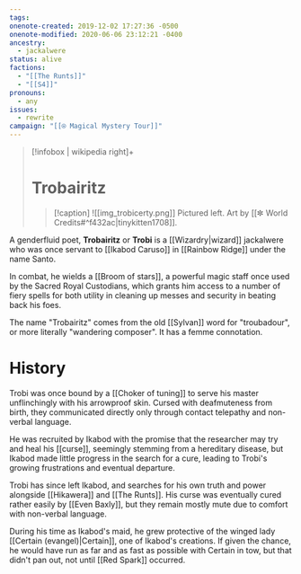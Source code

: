 ```yaml
---
tags: 
onenote-created: 2019-12-02 17:27:36 -0500
onenote-modified: 2020-06-06 23:12:21 -0400
ancestry:
  - jackalwere
status: alive
factions:
  - "[[The Runts]]"
  - "[[S4]]"
pronouns:
  - any
issues:
  - rewrite
campaign: "[[⍟ Magical Mystery Tour]]"
---
```

>[!infobox | wikipedia right]+
># Trobairitz
>>[!caption] 
>>![[img_trobicerty.png]]
>>Pictured left.
>>Art by [[✼ World Credits#^f432ac|tinykitten1708]].

A genderfluid poet, **Trobairitz** or **Trobi** is a [[Wizardry|wizard]] jackalwere who was once servant to [[Ikabod Caruso]] in [[Rainbow Ridge]] under the name Santo. 


In combat, he wields a [[Broom of stars]], a powerful magic staff once used by the Sacred Royal Custodians, which grants him access to a number of fiery spells for both utility in cleaning up messes and security in beating back his foes.

The name "Trobairitz" comes from the old [[Sylvan]] word for "troubadour", or more literally "wandering composer". It has a femme connotation.

# History

Trobi was once bound by a [[Choker of tuning]] to serve his master unflinchingly with his arrowproof skin. Cursed with deafmuteness from birth, they communicated directly only through contact telepathy and non-verbal language.

He was recruited by Ikabod with the promise that the researcher may try and heal his [[curse]], seemingly stemming from a hereditary disease, but Ikabod made little progress in the search for a cure, leading to Trobi's growing frustrations and eventual departure.

Trobi has since left Ikabod, and searches for his own truth and power alongside [[Hikawera]] and [[The Runts]]. His curse was eventually cured rather easily by [[Even Baxly]], but they remain mostly mute due to comfort with non-verbal language.

During his time as Ikabod's maid, he grew protective of the winged lady [[Certain (evangel)|Certain]], one of Ikabod's creations. If given the chance, he would have run as far and as fast as possible with Certain in tow, but that didn't pan out, not until [[Red Spark]] occurred.

